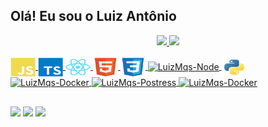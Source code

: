 ## Olá! Eu sou o Luiz Antônio

<div align="center">
  <a href="https://github.com/LuizMqs">
  <img height="180em" src="https://github-readme-stats-sigma-five.vercel.app/api?username=LuizMqs&show_icons=true&theme=dracula"/>
  <img height="180em" src="https://github-readme-stats.vercel.app/api/top-langs/?username=LuizMqs&layout=compact&theme=dracula"/>
</div>

<div style="display: inline_block"><br>
  <img align="center" alt="LuizMqs-Js" height="30" width="40" src="https://raw.githubusercontent.com/devicons/devicon/master/icons/javascript/javascript-plain.svg">
  <img align="center" alt="LuizMqs-Ts" height="30" width="40" src="https://raw.githubusercontent.com/devicons/devicon/master/icons/typescript/typescript-plain.svg">
  <img align="center" alt="LuizMqs-React" height="30" width="40" src="https://raw.githubusercontent.com/devicons/devicon/master/icons/react/react-original.svg">
  <img align="center" alt="LuizMqs-HTML" height="30" width="40" src="https://raw.githubusercontent.com/devicons/devicon/master/icons/html5/html5-original.svg">
  <img align="center" alt="LuizMqs-CSS" height="30" width="40" src="https://raw.githubusercontent.com/devicons/devicon/master/icons/css3/css3-original.svg">
  <img align="center" alt="LuizMqs-Node" height="30" width="40" src="https://cdn.jsdelivr.net/gh/devicons/devicon/icons/nodejs/nodejs-original.svg">
  <img align="center" alt="LuizMqs-Python" height="30" width="40" src="https://raw.githubusercontent.com/devicons/devicon/master/icons/python/python-original.svg">
  <img align="center" alt="LuizMqs-Docker" height="30" width="40" src="https://cdn.jsdelivr.net/gh/devicons/devicon/icons/docker/docker-plain.svg">
  <img align="center" alt="LuizMqs-Postress" height="30" width="40" src="https://cdn.jsdelivr.net/gh/devicons/devicon/icons/postgresql/postgresql-original.svg">
  <img align="center" alt="LuizMqs-Docker" height="30" width="40" src="https://cdn.jsdelivr.net/gh/devicons/devicon/icons/git/git-original.svg">
</div>

  ##
 
<div> 
  <a href="https://www.instagram.com/luiz_mqss/" target="_blank"><img src="https://img.shields.io/badge/-Instagram-%23E4405F?style=for-the-badge&logo=instagram&logoColor=white" target="_blank"></a>
  <a href = "mailto:luizantmarquesjr@gmail.com"><img src="https://img.shields.io/badge/-Gmail-%23333?style=for-the-badge&logo=gmail&logoColor=white" target="_blank"></a>
  <a href="https://www.linkedin.com/in/luiz-mqs/" target="_blank"><img src="https://img.shields.io/badge/-LinkedIn-%230077B5?style=for-the-badge&logo=linkedin&logoColor=white" target="_blank"></a> 
</div>
